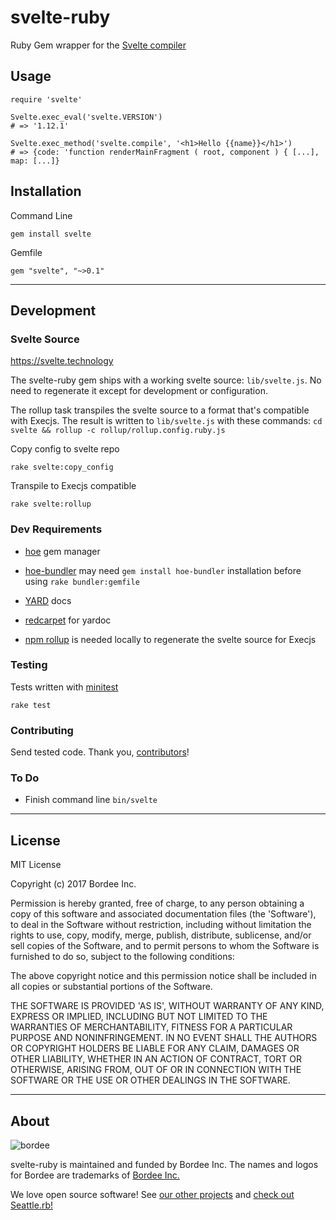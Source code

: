 # svelte-ruby

Ruby Gem wrapper for the [Svelte compiler][svelte_compiler]

  [svelte_compiler]: https://github.com/sveltejs/svelte

## Usage

```
require 'svelte'

Svelte.exec_eval('svelte.VERSION')
# => '1.12.1'

Svelte.exec_method('svelte.compile', '<h1>Hello {{name}}</h1>')
# => {code: 'function renderMainFragment ( root, component ) { [...], map: [...]}
```

## Installation

Command Line

```
gem install svelte
```

Gemfile

```
gem "svelte", "~>0.1"
```

---

## Development

### Svelte Source

https://svelte.technology

The svelte-ruby gem ships with a working svelte source: `lib/svelte.js`. No need to regenerate it except for development or configuration.

The rollup task transpiles the svelte source to a format that's compatible with Execjs. The result is written to `lib/svelte.js` with these commands: `cd svelte && rollup -c rollup/rollup.config.ruby.js`

Copy config to svelte repo

```
rake svelte:copy_config
```

Transpile to Execjs compatible

```
rake svelte:rollup
```

### Dev Requirements

* [hoe](https://github.com/seattlerb/hoe) gem manager
* [hoe-bundler] may need `gem install hoe-bundler` installation before using `rake bundler:gemfile`
* [YARD](http://yardoc.org) docs
* [redcarpet](https://github.com/vmg/redcarpet) for yardoc
* [npm rollup] is needed locally to regenerate the svelte source for Execjs
   
   [hoe-bundler]: https://github.com/flavorjones/hoe-bundler
   [npm rollup]: https://www.npmjs.com/package/rollup

### Testing

Tests written with [minitest]

```
rake test
```
 
  [minitest]: https://github.com/seattlerb/minitest

### Contributing

Send tested code.
Thank you, [contributors]!

  [contributors]: https://github.com/bordeeinc/svelte-ruby/graphs/contributors

### To Do

* Finish command line `bin/svelte`

---

## License

MIT License

Copyright (c) 2017 Bordee Inc.

Permission is hereby granted, free of charge, to any person obtaining
a copy of this software and associated documentation files (the
'Software'), to deal in the Software without restriction, including
without limitation the rights to use, copy, modify, merge, publish,
distribute, sublicense, and/or sell copies of the Software, and to
permit persons to whom the Software is furnished to do so, subject to
the following conditions:

The above copyright notice and this permission notice shall be
included in all copies or substantial portions of the Software.

THE SOFTWARE IS PROVIDED 'AS IS', WITHOUT WARRANTY OF ANY KIND,
EXPRESS OR IMPLIED, INCLUDING BUT NOT LIMITED TO THE WARRANTIES OF
MERCHANTABILITY, FITNESS FOR A PARTICULAR PURPOSE AND NONINFRINGEMENT.
IN NO EVENT SHALL THE AUTHORS OR COPYRIGHT HOLDERS BE LIABLE FOR ANY
CLAIM, DAMAGES OR OTHER LIABILITY, WHETHER IN AN ACTION OF CONTRACT,
TORT OR OTHERWISE, ARISING FROM, OUT OF OR IN CONNECTION WITH THE
SOFTWARE OR THE USE OR OTHER DEALINGS IN THE SOFTWARE.

---

## About

![bordee](http://bordee.com/src/img/surf-with-bordee-github.png)

svelte-ruby is maintained and funded by Bordee Inc.
The names and logos for Bordee are trademarks of [Bordee Inc.][bordeeinc]

  [bordeeinc]: http://bordee.com

We love open source software!
See [our other projects][bordee-github]
and [check out Seattle.rb!][community]

  [bordee-github]: https://github.com/bordeeinc
  [community]: https://seattlerb.org
